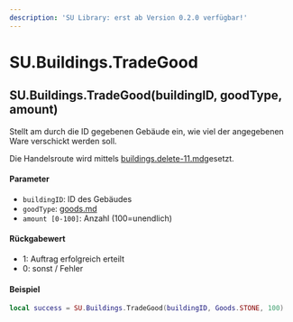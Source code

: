 ```yaml
---
description: 'SU Library: erst ab Version 0.2.0 verfügbar!'
---
```


# SU.Buildings.TradeGood

## SU.Buildings.TradeGood(buildingID, goodType, amount)

Stellt am durch die ID gegebenen Gebäude ein, wie viel der angegebenen Ware verschickt werden soll.

Die Handelsroute wird mittels [buildings.delete-11.md](buildings.delete-11.md "mention")gesetzt.

#### Parameter

* `buildingID`: ID des Gebäudes
* `goodType`: [goods.md](../../api-enums/goods.md "mention")
* `amount [0-100]`: Anzahl (100=unendlich)

#### Rückgabewert

* 1: Auftrag erfolgreich erteilt
* 0: sonst / Fehler

#### Beispiel

```lua
local success = SU.Buildings.TradeGood(buildingID, Goods.STONE, 100)
```
